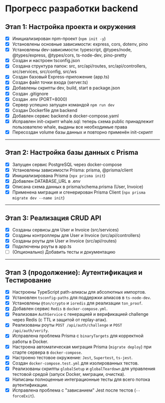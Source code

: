 # Прогресс разработки backend

## Этап 1: Настройка проекта и окружения

- [x] Инициализирован npm-проект (`npm init -y`)
- [x] Установлены основные зависимости: express, cors, dotenv, pino
- [x] Установлены dev-зависимости: typescript, @types/node, @types/express, @types/cors, ts-node-dev, pino-pretty
- [x] Создан и настроен tsconfig.json
- [x] Создана структура папок: src, src/api/routes, src/api/controllers, src/services, src/config, src/ws
- [x] Создан базовый Express-приложение (app.ts)
- [x] Создан файл точки входа (server.ts)
- [x] Добавлены скрипты dev, build, start в package.json
- [x] Создан .gitignore
- [x] Создан .env (PORT=8000)
- [x] Сервер успешно запущен командой `npm run dev`
- [x] Создан Dockerfile для backend
- [x] Добавлен сервис backend в docker-compose.yaml
- [x] Исправлен init-скрипт whale.sql: теперь схема public принадлежит пользователю whale, выданы все необходимые права
- [x] Пересоздан volume базы данных и повторно применён init-скрипт

---

## Этап 2: Настройка базы данных с Prisma

- [x] Запущен сервис PostgreSQL через docker-compose
- [x] Установлены зависимости Prisma: prisma, @prisma/client
- [x] Инициализирована Prisma (`npx prisma init`)
- [x] Добавлен DATABASE_URL в .env
- [x] Описана схема данных в prisma/schema.prisma (User, Invoice)
- [x] Применена миграция и сгенерирован Prisma Client (`npx prisma migrate dev --name init`) 

---

## Этап 3: Реализация CRUD API

- [x] Созданы сервисы для User и Invoice (src/services)
- [x] Созданы контроллеры для User и Invoice (src/api/controllers)
- [x] Созданы роуты для User и Invoice (src/api/routes)
- [x] Подключены роуты в app.ts
- [ ] (Опционально) Добавить тесты и документацию

---

## Этап 3 (продолжение): Аутентификация и Тестирование

- [x] Настроены TypeScript path-алиасы для абсолютных импортов.
- [x] Установлен `tsconfig-paths` для поддержки алиасов в `ts-node-dev`.
- [x] Установлены `@ton/crypto` и `ioredis` для реализации `ton_proof`.
- [x] Добавлен сервис `Redis` в `docker-compose.yml`.
- [x] Реализован `AuthService` с генерацией и верификацией challenge через Redis (с TTL и защитой от replay-атак).
- [x] Реализованы роуты `POST /api/auth/challenge` и `POST /api/auth/verify`.
- [x] Исправлена проблема Prisma с `binaryTargets` для корректной работы в Docker.
- [x] Настроена автоматическая миграция Prisma (`migrate deploy`) при старте сервера в `docker-compose`.
- [x] Настроено тестовое окружение: `Jest`, `Supertest`, `ts-jest`.
- [x] Создан `docker-compose.test.yml` для изолированных тестов.
- [x] Реализованы скрипты `globalSetup` и `globalTeardown` для управления тестовой средой (запуск Docker, миграции, очистка).
- [x] Написаны полноценные интеграционные тесты для всего потока аутентификации.
- [x] Исправлена проблема с "зависанием" Jest после тестов (`--forceExit`). 